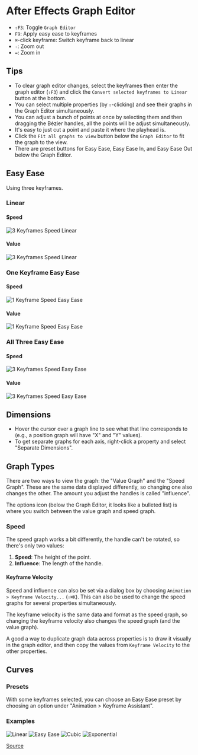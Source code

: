 # After Effects Graph Editor

- `⇧F3`: Toggle `Graph Editor`
- `F9`: Apply easy ease to keyframes
- `⌘`-click keyframe: Switch keyframe back to linear
- `-`: Zoom out
- `=`: Zoom in

## Tips

- To clear graph editor changes, select the keyframes then enter the graph editor (`⇧F3`) and click the `Convert selected keyframes to Linear` button at the bottom.
- You can select multiple properties (by `⇧`-clicking) and see their graphs in the Graph Editor simultaneously.
- You can adjust a bunch of points at once by selecting them and then dragging the Bézier handles, all the points will be adjust simultaneously.
- It's easy to just cut a point and paste it where the playhead is.
- Click the `Fit all graphs to view` button below the `Graph Editor` to fit the graph to the view.
- There are preset buttons for Easy Ease, Easy Ease In, and Easy Ease Out below the Graph Editor.

## Easy Ease

Using three keyframes.

### Linear

#### Speed

![3 Keyframes Speed Linear](assets/after-effects-graph-editor-speed-3-keyframes-linear.png)

#### Value

![3 Keyframes Speed Linear](assets/after-effects-graph-editor-value-3-keyframes-linear.png)

### One Keyframe Easy Ease

#### Speed

![1 Keyframe Speed Easy Ease](assets/after-effects-graph-editor-speed-3-keyframes-one-easy-ease.png)

#### Value

![1 Keyframe Speed Easy Ease](assets/after-effects-graph-editor-value-3-keyframes-one-easy-ease.png)

### All Three Easy Ease

#### Speed

![3 Keyframes Speed Easy Ease](assets/after-effects-graph-editor-speed-3-keyframes-easy-ease.png)

#### Value

![3 Keyframes Speed Easy Ease](assets/after-effects-graph-editor-value-3-keyframes-easy-ease.png)

## Dimensions

- Hover the cursor over a graph line to see what that line corresponds to (e.g., a position graph will have "X" and "Y" values).
- To get separate graphs for each axis, right-click a property and select "Separate Dimensions".

## Graph Types

There are two ways to view the graph: the "Value Graph" and the "Speed Graph". These are the same data displayed differently, so changing one also changes the other. The amount you adjust the handles is called "influence". 

The options icon (below the Graph Editor, it looks like a bulleted list) is where you switch between the value graph and speed graph.

### Speed

The speed graph works a bit differently, the handle can't be rotated, so there's only two values:

1. **Speed**: The height of the point.
2. **Influence**: The length of the handle.

#### Keyframe Velocity

Speed and influence can also be set via a dialog box by choosing `Animation > Keyframe Velocity...` (`⇧⌘K`). This can also be used to change the speed graphs for several properties simultaneously.

The keyframe velocity is the same data and format as the speed graph, so changing the keyframe velocity also changes the speed graph (and the value graph).

A good a way to duplicate graph data across properties is to draw it visually in the graph editor, and then copy the values from `Keyframe Velocity` to the other properties.

## Curves

### Presets

With some keyframes selected, you can choose an Easy Ease preset by choosing an option under "Animation > Keyframe Assistant".

### Examples

![Linear](assets/after-effects-graph-linear.png)
![Easy Ease](assets/after-effects-graph-easy-ease.png)
![Cubic](assets/after-effects-graph-cubic.png)
![Exponential](assets/after-effects-graph-exponential.png)

[Source](https://www.schoolofmotion.com/blog/graph-editor-after-effects/)